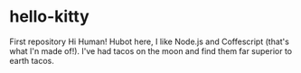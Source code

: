 # hello-kitty
First repository
Hi Human!
Hubot here, I like Node.js and Coffescript (that's what I'n made of!).
I've had tacos on the moon and find them far superior to earth tacos.
